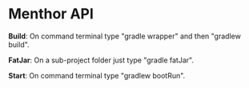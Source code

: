 # Menthor API

**Build**: On command terminal type "gradle wrapper" and then "gradlew build".

**FatJar**: On a sub-project folder just type "gradle fatJar".

**Start**: On command terminal type "gradlew bootRun".
